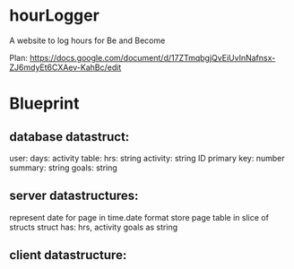# hourLogger
A website to log hours for Be and Become 

Plan:
https://docs.google.com/document/d/17ZTmqbgjQvEiUvInNafnsx-ZJ6mdyEt6CXAev-KahBc/edit

# Blueprint

## database datastruct:
user:
    days:
        activity table:
            hrs: string
            activity: string
            ID primary key: number
        summary: string
        goals: string
            

## server datastructures:
represent date for page in time.date format
store page table in slice of structs
    struct has: hrs, activity
goals as string

## client datastructure:
